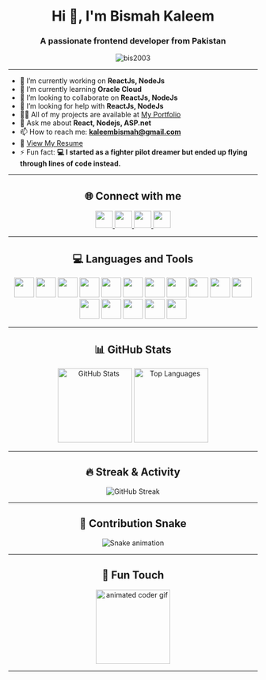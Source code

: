 <h1 align="center">Hi 👋, I'm Bismah Kaleem</h1>
<h3 align="center">A passionate frontend developer from Pakistan</h3>

<p align="center">
  <img src="https://komarev.com/ghpvc/?username=bis2003&label=Profile%20views&color=0e75b6&style=flat" alt="bis2003" />
</p>

---

- 🔭 I’m currently working on **ReactJs, NodeJs**
- 🌱 I’m currently learning **Oracle Cloud**
- 👯 I’m looking to collaborate on **ReactJs, NodeJs**
- 🤝 I’m looking for help with **ReactJs, NodeJs**
- 👨‍💻 All of my projects are available at [My Portfolio](https://unrivaled-cat-ab4898.netlify.app/)
- 💬 Ask me about **React, Nodejs, ASP.net**
- 📫 How to reach me: **kaleembismah@gmail.com**
- 📄 [View My Resume](https://unrivaled-cat-ab4898.netlify.app/resume.pdf)
- ⚡ Fun fact: **💻 I started as a fighter pilot dreamer but ended up flying through lines of code instead.**

---

<h2 align="center">🌐 Connect with me</h2>
<p align="center">
  <a href="https://www.linkedin.com/in/bismah-kaleem-89617730a/" target="_blank">
    <img src="https://img.shields.io/static/v1?message=LinkedIn&logo=linkedin&label=&color=0077B5&logoColor=white&labelColor=&style=for-the-badge" height="35" />
  </a>
  <a href="https://instagram.com/bismahkaleem" target="_blank">
    <img src="https://img.shields.io/static/v1?message=Instagram&logo=instagram&label=&color=E4405F&logoColor=white&labelColor=&style=for-the-badge" height="35" />
  </a>
  <a href="https://www.youtube.com/@neuralnonsense" target="_blank">
    <img src="https://img.shields.io/static/v1?message=YouTube&logo=youtube&label=&color=FF0000&logoColor=white&labelColor=&style=for-the-badge" height="35" />
  </a>
  <a href="mailto:kaleembismah@gmail.com" target="_blank">
    <img src="https://img.shields.io/static/v1?message=Gmail&logo=gmail&label=&color=D14836&logoColor=white&labelColor=&style=for-the-badge" height="35" />
  </a>
</p>

---

<h2 align="center">💻 Languages and Tools</h2>
<p align="center">
  <img src="https://cdn.jsdelivr.net/gh/devicons/devicon/icons/javascript/javascript-original.svg" height="40" width="40"/>
  <img src="https://cdn.jsdelivr.net/gh/devicons/devicon/icons/typescript/typescript-original.svg" height="40" width="40"/>
  <img src="https://cdn.jsdelivr.net/gh/devicons/devicon/icons/react/react-original.svg" height="40" width="40"/>
  <img src="https://cdn.jsdelivr.net/gh/devicons/devicon/icons/html5/html5-original.svg" height="40" width="40"/>
  <img src="https://cdn.jsdelivr.net/gh/devicons/devicon/icons/css3/css3-original.svg" height="40" width="40"/>
  <img src="https://cdn.jsdelivr.net/gh/devicons/devicon/icons/nodejs/nodejs-original.svg" height="40" width="40"/>
  <img src="https://cdn.jsdelivr.net/gh/devicons/devicon/icons/express/express-original.svg" height="40" width="40"/>
  <img src="https://cdn.jsdelivr.net/gh/devicons/devicon/icons/mongodb/mongodb-original.svg" height="40" width="40"/>
  <img src="https://cdn.jsdelivr.net/gh/devicons/devicon/icons/python/python-original.svg" height="40" width="40"/>
  <img src="https://cdn.jsdelivr.net/gh/devicons/devicon/icons/csharp/csharp-original.svg" height="40" width="40"/>
  <img src="https://cdn.jsdelivr.net/gh/devicons/devicon/icons/java/java-original.svg" height="40" width="40"/>
  <img src="https://cdn.jsdelivr.net/gh/devicons/devicon/icons/mysql/mysql-original-wordmark.svg" height="40" width="40"/>
  <img src="https://cdn.jsdelivr.net/gh/devicons/devicon/icons/git/git-original.svg" height="40" width="40"/>
  <img src="https://cdn.jsdelivr.net/gh/devicons/devicon/icons/tailwindcss/tailwindcss-plain.svg" height="40" width="40"/>
  <img src="https://cdn.jsdelivr.net/gh/devicons/devicon/icons/photoshop/photoshop-plain.svg" height="40" width="40"/>
  <img src="https://cdn.jsdelivr.net/gh/devicons/devicon/icons/figma/figma-original.svg" height="40" width="40"/>
</p>

---

<h2 align="center">📊 GitHub Stats</h2>
<div align="center">
  <img src="https://github-readme-stats.vercel.app/api?username=bis2003&show_icons=true&theme=dracula" height="150" alt="GitHub Stats" />
  <img src="https://github-readme-stats.vercel.app/api/top-langs?username=bis2003&layout=compact&theme=dracula" height="150" alt="Top Languages" />
</div>

---

<h2 align="center">🔥 Streak & Activity</h2>
<p align="center">
  <img src="https://github-readme-streak-stats.herokuapp.com/?user=bis2003&theme=dracula" alt="GitHub Streak" />
</p>

---

<h2 align="center">🐍 Contribution Snake</h2>
<p align="center">
  <img src="https://raw.githubusercontent.com/bis2003/bis2003/output/snake.svg" alt="Snake animation" />
</p>

---

<h2 align="center">🎨 Fun Touch</h2>
<p align="center">
  <img src="https://i.imgflip.com/65efzo.gif" height="150" alt="animated coder gif" />
</p>

---
